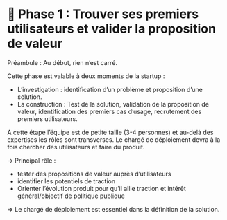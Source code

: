 # 🌱 Phase 1 : Trouver ses premiers utilisateurs et valider la proposition de valeur

Préambule : Au début, rien n’est carré. 

Cette phase est valable à deux moments de la startup : 

* L’investigation : identification d’un problème et proposition d’une solution.
* La construction : Test de la solution, validation de la proposition de valeur, identification des premiers cas d’usage, recrutement des premiers utilisateurs.

A cette étape l’équipe est de petite taille \(3-4 personnes\) et au-delà des expertises les rôles sont transverses. Le chargé de déploiement devra à la fois chercher des utilisateurs et faire du produit. 

→ Principal rôle : 

* tester des propositions de valeur auprès d’utilisateurs 
* identifier les potentiels de traction
* Orienter l’évolution produit pour qu’il allie traction et intérêt général/objectif de politique publique

⇒ Le chargé de déploiement est essentiel dans la définition de la solution.

